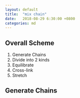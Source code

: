 ```yaml
---
layout: default
title:  "mix chain"
date:   2018-08-29 6:30:00 +0800
categories: md
---
```


## Overall Scheme

1. Generate Chains
1. Divide into 2 kinds
1. Equilibrate
1. Cross-link
1. Stretch


## Generate Chains

